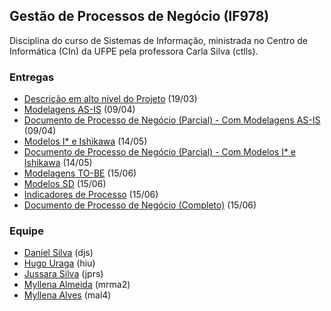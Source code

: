 ## Gestão de Processos de Negócio (IF978)

Disciplina do curso de Sistemas de Informação, ministrada no Centro de Informática (CIn) da UFPE pela professora Carla Silva (ctlls). 

### Entregas
- [Descrição em alto nível do Projeto](https://github.com/jussararodrigues/4-periodo/blob/master/gpn/01%20-%20Descri%C3%A7%C3%A3o%20em%20alto%20n%C3%ADvel.md) (19/03)
- [Modelagens AS-IS](https://github.com/jussararodrigues/4-periodo/tree/master/gpn/Modelagens%20AS-IS) (09/04)
- [Documento de Processo de Negócio (Parcial) - Com Modelagens AS-IS](https://github.com/jussararodrigues/4-periodo/blob/master/gpn/Plano%20de%20implanta%C3%A7%C3%A3o%20do%20m%C3%B3dulo%20de%20integra%C3%A7%C3%A3o%20%C3%BAnica%20.pdf) (09/04)
- [Modelos I* e Ishikawa](https://github.com/jussararodrigues/4-periodo/tree/master/gpn/Modelos%20I%20Estrela%20e%20Diagramas%20de%20Ishikawa) (14/05)
- [Documento de Processo de Negócio (Parcial) - Com Modelos I* e Ishikawa](https://github.com/jussararodrigues/4-periodo/blob/master/gpn/Documento%20de%20Processos%20de%20Neg%C3%B3cio.pdf) (14/05)
- [Modelagens TO-BE](https://github.com/jussararodrigues/4-periodo/tree/master/gpn/Modelagens%20TO-BE) (15/06)
- [Modelos SD](https://github.com/jussararodrigues/4-periodo/tree/master/gpn/Modelos%20SD) (15/06)
- [Indicadores de Processo](https://github.com/jussararodrigues/4-periodo/blob/master/gpn/Indicadores%20de%20Processo%20-%20UFPE%20ID%20e%20G-Suite.pdf) (15/06)
- [Documento de Processo de Negócio (Completo)](https://github.com/jussararodrigues/4-periodo/blob/master/gpn/Documento%20de%20Processo%20de%20Neg%C3%B3cio%20(Final).pdf) (15/06)

### Equipe
- [Daniel Silva](https://github.com/shirubadan) (djs)
- [Hugo Uraga](https://github.com/hugouraga) (hiu)
- [Jussara Silva](https://github.com/jussararodrigues) (jprs)
- [Myllena Almeida](https://github.com/MyllenaAlmeida) (mrma2)
- [Myllena Alves](https://github.com/myllenaalves) (mal4)
